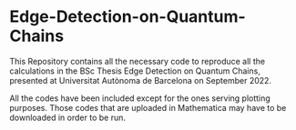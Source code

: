 # Edge-Detection-on-Quantum-Chains

This Repository contains all the necessary code to reproduce all the calculations in the BSc Thesis Edge Detection on Quantum Chains, presented at Universitat Autònoma de Barcelona on September 2022.

All the codes have been included except for the ones serving plotting purposes. Those codes that are uploaded in Mathematica may have to be downloaded in order to be run.
